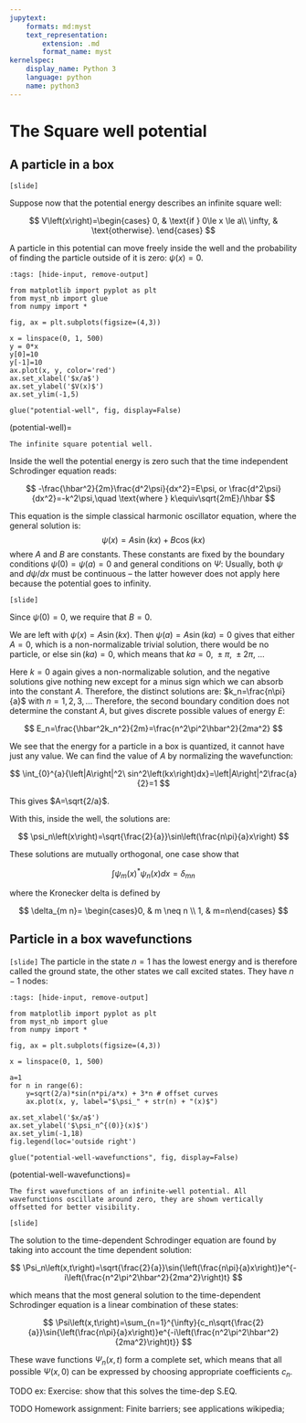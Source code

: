 ```yaml
---
jupytext:
    formats: md:myst
    text_representation:
        extension: .md
        format_name: myst
kernelspec:
    display_name: Python 3
    language: python
    name: python3
---
```


# The Square well potential

## A particle in a box

`[slide]`
<!-- Gr 2.2.  -->

Suppose now that the potential energy describes an infinite square well: 

$$
V\left(x\right)=\begin{cases}
    0, & \text{if } 0\le x \le a\\
    \infty, & \text{otherwise}.
  \end{cases}
$$

A particle in this potential can move freely inside the well and the probability of finding the particle outside of it is zero: $\psi\left(x\right)=0$. 

```{code-cell} ipython3
:tags: [hide-input, remove-output]

from matplotlib import pyplot as plt
from myst_nb import glue
from numpy import *

fig, ax = plt.subplots(figsize=(4,3))

x = linspace(0, 1, 500)
y = 0*x
y[0]=10
y[-1]=10
ax.plot(x, y, color='red')
ax.set_xlabel('$x/a$')
ax.set_ylabel('$V(x)$')
ax.set_ylim(-1,5)

glue("potential-well", fig, display=False)
```

(potential-well)=
```{glue:figure} potential-well
The infinite square potential well.
```


Inside the well the potential energy is zero such that the time independent Schrodinger equation reads: 

$$
-\frac{\hbar^2}{2m}\frac{d^2\psi}{dx^2}=E\psi, or \frac{d^2\psi}{dx^2}=-k^2\psi,\quad \text{where } k\equiv\sqrt{2mE}/\hbar
$$

This equation is the simple classical harmonic oscillator equation, where the general solution is:
$$
\psi\left(x\right)=A\sin{\left(kx\right)}+B\cos(kx)
$$
where $A$ and $B$ are constants. These constants are fixed by the boundary conditions $\psi\left(0\right)=\psi\left(a\right)=0$ and general conditions on $\Psi$: Usually, both $\psi$ and $d\psi/dx$ must be continuous – the latter however does not apply here because the potential goes to infinity. 

`[slide]`

Since $\psi(0)=0$, we require that $B=0$.

We are left with $\psi\left(x\right)=A\sin(kx)$. Then $\psi\left(a\right)=A\sin{\left(ka\right)}=0$ gives that either $A=0$, which is a non-normalizable trivial solution, there would be no particle, or else $\sin{\left(ka\right)}=0$, which means that $ka=0,\ \pm\pi,\ \pm2\pi,\ \ldots$

Here $k=0$ again gives a non-normalizable solution, and the negative solutions give nothing new except for a minus sign which we can absorb into the constant $A$. Therefore, the distinct solutions are: $k_n=\frac{n\pi}{a}$ with $n=1,2,3,\ldots$ Therefore, the second boundary condition does not determine the constant $A$, but gives discrete possible values of energy $E$: 

$$
E_n=\frac{\hbar^2k_n^2}{2m}=\frac{n^2\pi^2\hbar^2}{2ma^2}
$$

We see that the energy for a particle in a box is quantized, it cannot have just any value. We can find the value of $A$ by normalizing the wavefunction: 

$$
\int_{0}^{a}{\left|A\right|^2\ sin^2\left(kx\right)dx}=\left|A\right|^2\frac{a}{2}=1
$$

This gives $A=\sqrt{2/a}$. 

With this, inside the well, the solutions are: 

$$
\psi_n\left(x\right)=\sqrt{\frac{2}{a}}\sin\left(\frac{n\pi}{a}x\right)
$$


These solutions are mutually orthogonal, one case show that

$$
\int \psi_m(x)^* \psi_n(x) d x=\delta_{m n}
$$

where the Kronecker delta is defined by 

$$
\delta_{m n}= \begin{cases}0, & m \neq n \\ 1, & m=n\end{cases}
$$

## Particle in a box wavefunctions

`[slide]`
The particle in the state $n=1$ has the lowest energy and is therefore called the ground state, the other states we call excited states. They have $n-1$ nodes:

```{code-cell} ipython3
:tags: [hide-input, remove-output]

from matplotlib import pyplot as plt
from myst_nb import glue
from numpy import *

fig, ax = plt.subplots(figsize=(4,3))

x = linspace(0, 1, 500)

a=1
for n in range(6):
    y=sqrt(2/a)*sin(n*pi/a*x) + 3*n # offset curves
    ax.plot(x, y, label="$\psi_" + str(n) + "(x)$")

ax.set_xlabel('$x/a$')
ax.set_ylabel('$\psi_n^{(0)}(x)$')
ax.set_ylim(-1,18)
fig.legend(loc='outside right')

glue("potential-well-wavefunctions", fig, display=False)
```

(potential-well-wavefunctions)=
```{glue:figure} potential-well-wavefunctions
The first wavefunctions of an infinite-well potential. All wavefunctions oscillate around zero, they are shown vertically offsetted for better visibility.
```

`[slide]`

The solution to the time-dependent Schrodinger equation are found by taking into account the time dependent solution:

$$
\Psi_n\left(x,t\right)=\sqrt{\frac{2}{a}}\sin{\left(\frac{n\pi}{a}x\right)}e^{-i\left(\frac{n^2\pi^2\hbar^2}{2ma^2}\right)t}
$$

which means that the most general solution to the time-dependent Schrodinger equation is a linear combination of these states: 

$$
\Psi\left(x,t\right)=\sum_{n=1}^{\infty}{c_n\sqrt{\frac{2}{a}}\sin{\left(\frac{n\pi}{a}x\right)}e^{-i\left(\frac{n^2\pi^2\hbar^2}{2ma^2}\right)t}}
$$

These wave functions $\Psi_n(x,t)$ form a complete set, which means that all possible $\Psi(x,0)$ can be expressed by choosing appropriate coefficients $c_n$.

TODO ex: Exercise: show that this solves the time-dep S.EQ.

TODO Homework assignment: Finite barriers; see applications wikipedia; 


